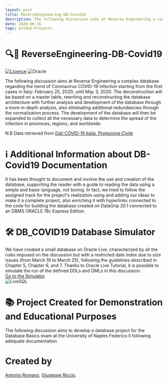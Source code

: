 ```yaml
---
layout: post
title: ReverseEngineering-DB-Covid19
description: The following discussion aims at Reverse Engineering a complex database regarding the trend of Coronavirus COVID-19 infection starting from the first cases in Italy (February 25, 2020, until May 3, 2020).
date: 2020-06-15
tags: GitHub-Projects
---
```


# 🔍🦠 ReverseEngineering-DB-Covid19

[![Licence](https://img.shields.io/github/license/Ileriayo/markdown-badges?style=for-the-badge)](./LICENSE)
![Oracle](https://img.shields.io/badge/Oracle-F80000?style=for-the-badge&logo=oracle&logoColor=white)

The following discussion aims at Reverse Engineering a complex database regarding the trend of Coronavirus COVID-19 infection starting from the first cases in Italy: February 25, 2020, until May 3, 2020. The deconstruction will be based on a master table, rewriting and reconstructing the database architecture with further analysis and development of the database through a more in-depth analysis, also eliminating additional redundancies through the normalization process. The development of the database will then be expanded to collect all the necessary data to determine the spread of the infection in provinces, regions, and worldwide.

N.B Data retrieved from [Dati COVID-19 Italia, Protezione Civile](https://github.com/pcm-dpc/COVID-19)

# ℹ️ Additional Information about DB-Covid19 Documentation

It has been thought to document and involve the use and creation of the database, supporting the reader with a guide to reading the data using a simple and basic language, not boring. In fact, we tried to follow the assigned track for the project's realization using and adding our ideas to make it a complete project, also enriching it with hyperlinks connected to the code for building the database created on DataGrip 20.1 connected to an DBMS ORACLE 18c Express Edition.

# 🛠️ DB_COVID19 Database Simulator

We have created a small database on Oracle Live, characterized by all the rules imposed on the discussion but with a restricted date index due to size issues (from March 19 to March 25), following the guidelines described in Chapter 5, Chapter 6, and 7. Thanks to Oracle Live Tutorial, it is possible to simulate the run of the defined DDLs and DMLs in this discussion.<br>
[Go to the Simulator](https://livesql.oracle.com/apex/livesql/file/tutorial_J6ZPO3GWTIOPQBJ48RHTTFJXB.html) <br> ![LiveSQL](https://www.oracle.com/technetwork/database/live-sql-logo-2715850.png)

# 📚 Project Created for Demonstration and Educational Purposes

The following discussion aims to develop a database project for the Database Basics exam at the University of Naples Federico II following adequate documentation.

# Created by
[Antonio Romano](https://github.com/LaErre9), [Giuseppe Riccio](https://github.com/giuseppericcio).

